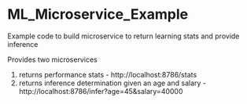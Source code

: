 # ML_Microservice_Example
Example code to build microservice to return learning stats and provide inference

Provides two microservices
1) returns performance stats - http://localhost:8786/stats
2) returns inference determination given an age and salary - http://localhost:8786/infer?age=45&salary=40000
